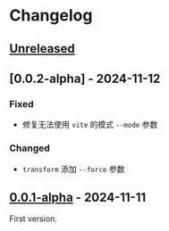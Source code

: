 # Changelog

## [Unreleased]

## [0.0.2-alpha] - 2024-11-12

### Fixed

- 修复无法使用 `vite` 的模式 `--mode` 参数

### Changed

- `transform` 添加 `--force` 参数

## [0.0.1-alpha] - 2024-11-11

First version.

[unreleased]: https://github.com/wtto00/biome-config/compare/v0.0.2-alpha...HEAD
[0.0.1-alpha]: https://github.com/wtto00/biome-config/releases/tag/v0.0.2-alpha
[0.0.1-alpha]: https://github.com/wtto00/biome-config/releases/tag/v0.0.1-alpha
